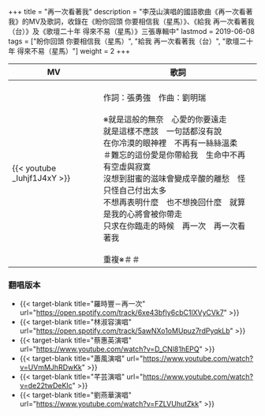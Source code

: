 +++
title = "再一次看著我"
description = "李茂山演唱的國語歌曲《再一次看著我》的MV及歌詞，收錄在《盼你回頭 你要相信我（星馬）》、《給我 再一次看著我（台）》及《歌壇二十年 得來不易（星馬）》三張專輯中"
lastmod = 2019-06-08
tags = ["盼你回頭 你要相信我（星馬）", "給我 再一次看著我（台）", "歌壇二十年 得來不易（星馬）"]
weight = 2
+++

MV  | 歌詞  
--------------|-------
{{< youtube _Iuhjf1J4xY >}}|<br/>作詞：張勇強　作曲：劉明瑞<br/><br/>※就是這般的無奈　心愛的你要遠走<br/>就是這樣不應該　一句話都沒有說<br/>在你冷漠的眼神裡　不再有一絲絲溫柔<br/>＃難忘的這份愛是你帶給我　生命中不再有空虛與寂寞<br/>沒想到甜蜜的滋味會變成辛酸的離愁　怪只怪自己付出太多<br/>不想再表明什麼　也不想挽回什麼　就算是我的心將會被你帶走<br/>只求在你臨走的時候　再一次　再一次看著我<br/><br/>重複※＃＃


### 翻唱版本

* {{< target-blank title="羅時豐－再一次" url="https://open.spotify.com/track/6xe43bfIy6cbC1lXVyCVk7" >}}
* {{< target-blank title="林淑容演唱" url="https://open.spotify.com/track/5awNXo1oMUpuz7rdPyqkLb" >}}
* {{< target-blank title="蔡惠英演唱" url="https://www.youtube.com/watch?v=D_CNl81hEPQ" >}}
* {{< target-blank title="蕭風演唱" url="https://www.youtube.com/watch?v=UVmMJhRDwKk" >}}
* {{< target-blank title="芊芸演唱" url="https://www.youtube.com/watch?v=de22twDeKIc" >}}
* {{< target-blank title="劉燕華演唱" url="https://www.youtube.com/watch?v=FZLVUhutZkk" >}}